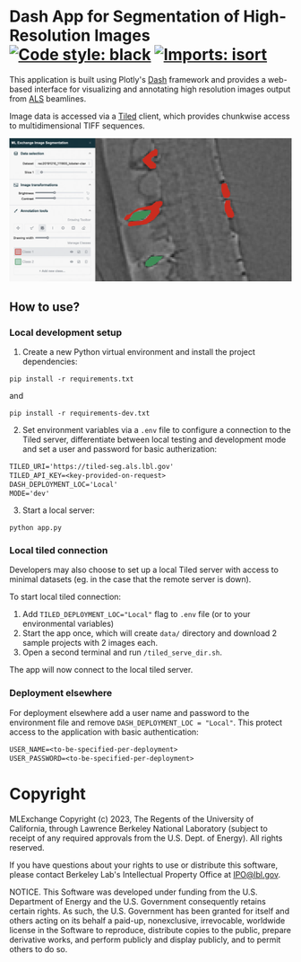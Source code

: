 # Dash App for Segmentation of High-Resolution Images [![Code style: black](https://img.shields.io/badge/code%20style-black-000000.svg)](https://github.com/psf/black) [![Imports: isort](https://img.shields.io/badge/%20imports-isort-%231674b1)](https://pycqa.github.io/isort/)


This application is built using Plotly's [Dash](https://dash.plotly.com/) framework and provides a web-based interface for visualizing and annotating high resolution images output from [ALS](https://als.lbl.gov/) beamlines. 

Image data is accessed via a [Tiled](https://github.com/bluesky/tiled) client, which provides chunkwise access to multidimensional TIFF sequences. 

![plot](assets/preview.png)

## How to use?

### Local development setup

1. Create a new Python virtual environment and install the project dependencies:

```
pip install -r requirements.txt
```

and 

```
pip install -r requirements-dev.txt
```

2. Set environment variables via a `.env` file to configure a connection to the Tiled server, differentiate between local testing and development mode and set a user and password for basic autherization:

```
TILED_URI='https://tiled-seg.als.lbl.gov'
TILED_API_KEY=<key-provided-on-request>
DASH_DEPLOYMENT_LOC='Local'
MODE='dev'
```

3. Start a local server: 

```
python app.py
```

### Local tiled connection

Developers may also choose to set up a local Tiled server with access to minimal datasets (eg. in the case that the remote server is down).

To start local tiled connection:
1. Add `TILED_DEPLOYMENT_LOC="Local"` flag to `.env` file (or to your environmental variables)
2. Start the app once, which will create `data/` directory and download 2 sample projects with 2 images each.
3. Open a second terminal and run `/tiled_serve_dir.sh`.

The app will now connect to the local tiled server.

### Deployment elsewhere

For deployment elsewhere add a user name and password to the environment file and remove `DASH_DEPLOYMENT_LOC = "Local"`. This protect access to the application with basic authentication:

```
USER_NAME=<to-be-specified-per-deployment>
USER_PASSWORD=<to-be-specified-per-deployment>
```

# Copyright
MLExchange Copyright (c) 2023, The Regents of the University of California, through Lawrence Berkeley National Laboratory (subject to receipt of any required approvals from the U.S. Dept. of Energy). All rights reserved.

If you have questions about your rights to use or distribute this software, please contact Berkeley Lab's Intellectual Property Office at IPO@lbl.gov.

NOTICE.  This Software was developed under funding from the U.S. Department of Energy and the U.S. Government consequently retains certain rights.  As such, the U.S. Government has been granted for itself and others acting on its behalf a paid-up, nonexclusive, irrevocable, worldwide license in the Software to reproduce, distribute copies to the public, prepare derivative works, and perform publicly and display publicly, and to permit others to do so.
